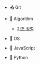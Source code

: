 -	:outbox_tray: Git

	<!-- - [git pull/push 때 비밀번호 입력 안 뜨게 하는 법](/git/credential-caching.md)

	-	[git 전역 설정, 확인, 삭제하기](/git/git-config.md) -->

<!-- - :globe_with_meridians: Web -->

<!-- - 부스트코스 : 웹 프로그래밍 - [HTTP 프로토콜이란?](/web/boost-http-protocol.md) -->

-	:nail_care: Algorithm

	-	[기초 정렬](./docs/Algorithm/2019-09-18-basic_sorting.md)

-	:peach: OS

-	:lemon: JavaScript

-	:snake: Python

<!-- - :green_apple:  -->
